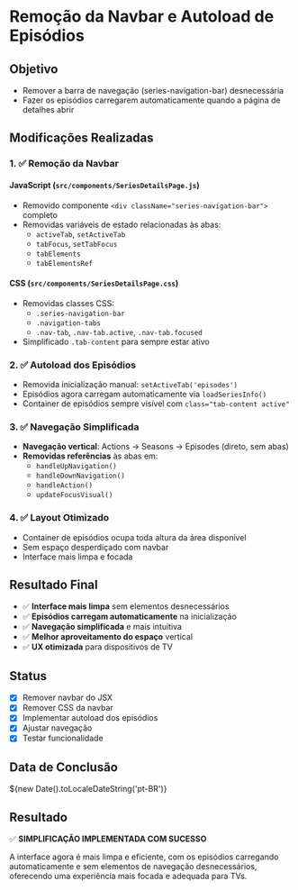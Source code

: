 # Remoção da Navbar e Autoload de Episódios

## Objetivo
- Remover a barra de navegação (series-navigation-bar) desnecessária
- Fazer os episódios carregarem automaticamente quando a página de detalhes abrir

## Modificações Realizadas

### 1. ✅ Remoção da Navbar
#### JavaScript (`src/components/SeriesDetailsPage.js`)
- Removido componente `<div className="series-navigation-bar">` completo
- Removidas variáveis de estado relacionadas às abas:
  - `activeTab`, `setActiveTab`
  - `tabFocus`, `setTabFocus` 
  - `tabElements`
  - `tabElementsRef`

#### CSS (`src/components/SeriesDetailsPage.css`)
- Removidas classes CSS:
  - `.series-navigation-bar`
  - `.navigation-tabs`
  - `.nav-tab`, `.nav-tab.active`, `.nav-tab.focused`
- Simplificado `.tab-content` para sempre estar ativo

### 2. ✅ Autoload dos Episódios
- Removida inicialização manual: `setActiveTab('episodes')`
- Episódios agora carregam automaticamente via `loadSeriesInfo()`
- Container de episódios sempre visível com `class="tab-content active"`

### 3. ✅ Navegação Simplificada
- **Navegação vertical**: Actions → Seasons → Episodes (direto, sem abas)
- **Removidas referências** às abas em:
  - `handleUpNavigation()`
  - `handleDownNavigation()`
  - `handleAction()`
  - `updateFocusVisual()`

### 4. ✅ Layout Otimizado
- Container de episódios ocupa toda altura da área disponível
- Sem espaço desperdiçado com navbar
- Interface mais limpa e focada

## Resultado Final
- ✅ **Interface mais limpa** sem elementos desnecessários
- ✅ **Episódios carregam automaticamente** na inicialização
- ✅ **Navegação simplificada** e mais intuitiva
- ✅ **Melhor aproveitamento do espaço** vertical
- ✅ **UX otimizada** para dispositivos de TV

## Status
- [x] Remover navbar do JSX
- [x] Remover CSS da navbar
- [x] Implementar autoload dos episódios
- [x] Ajustar navegação
- [x] Testar funcionalidade

## Data de Conclusão
${new Date().toLocaleDateString('pt-BR')}

## Resultado
✅ **SIMPLIFICAÇÃO IMPLEMENTADA COM SUCESSO**

A interface agora é mais limpa e eficiente, com os episódios carregando automaticamente e sem elementos de navegação desnecessários, oferecendo uma experiência mais focada e adequada para TVs. 
